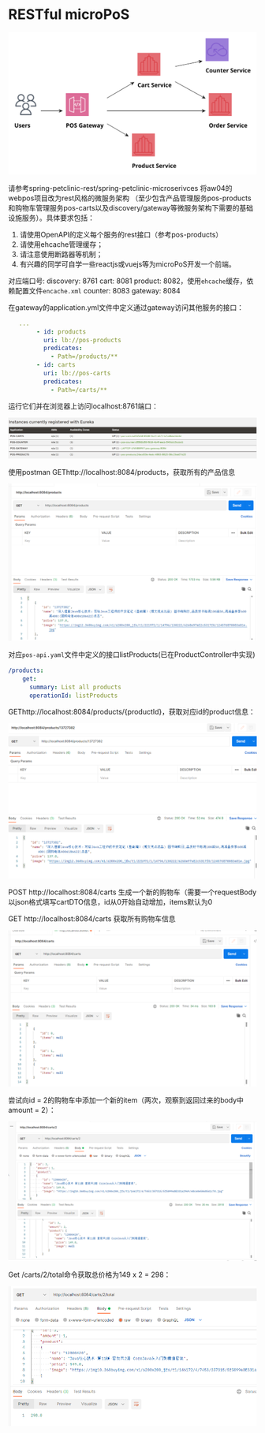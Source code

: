 # RESTful microPoS 

![](plantuml/micropos.svg)

请参考spring-petclinic-rest/spring-petclinic-microserivces 将aw04的webpos项目改为rest风格的微服务架构
（至少包含产品管理服务pos-products和购物车管理服务pos-carts以及discovery/gateway等微服务架构下需要的基础设施服务）。具体要求包括：

1. 请使用OpenAPI的定义每个服务的rest接口（参考pos-products）
2. 请使用ehcache管理缓存；
3. 请注意使用断路器等机制；
4. 有兴趣的同学可自学一些reactjs或vuejs等为microPoS开发一个前端。

对应端口号: 
discovery: 8761
cart: 8081
product: 8082，使用`ehcache`缓存，依赖配置文件`encache.xml`
counter: 8083
gateway: 8084

在gateway的application.yml文件中定义通过gateway访问其他服务的接口：

```yaml
   ...     
        - id: products
          uri: lb://pos-products
          predicates:
            - Path=/products/**
        - id: carts
          uri: lb://pos-carts
          predicates:
            - Path=/carts/**
```

运行它们并在浏览器上访问localhost:8761端口：

![1](ref/1.png)

使用postman GEThttp://localhost:8084/products，获取所有的产品信息

![2](ref/2.png)

对应`pos-api.yaml`文件中定义的接口listProducts(已在ProductController中实现)

```yaml
/products:
    get:
      summary: List all products
      operationId: listProducts
```

GEThttp://localhost:8084/products/{productId}，获取对应id的product信息：

![3](ref/3.png)

POST http://localhost:8084/carts 生成一个新的购物车（需要一个requestBody以json格式填写cartDTO信息，id从0开始自动增加，items默认为0

GET http://localhost:8084/carts 获取所有购物车信息

![4](ref/4.png)

尝试向id = 2的购物车中添加一个新的item（两次，观察到返回过来的body中amount = 2）：

![1](ref/5.png)

Get /carts/2/total命令获取总价格为149 x 2 = 298：

![2](ref/6.png)